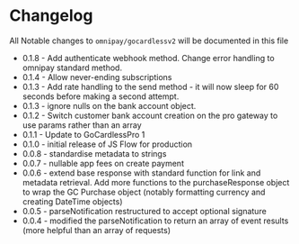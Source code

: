 # Changelog

All Notable changes to `omnipay/gocardlessv2` will be documented in this file

- 0.1.8 - Add authenticate webhook method. Change error handling to omnipay standard method.
- 0.1.4 - Allow never-ending subscriptions
- 0.1.3 - Add rate handling to the send method - it will now sleep for 60 seconds before making a second attempt.
- 0.1.3 - ignore nulls on the bank account object.
- 0.1.2 - Switch customer bank account creation on the pro gateway to use params rather than an array
- 0.1.1 - Update to GoCardlessPro 1
- 0.1.0 - initial release of JS Flow for production
- 0.0.8 - standardise metadata to strings
- 0.0.7 - nullable app fees on create payment
- 0.0.6 - extend base response with standard function for link and metadata retrieval. Add more functions to the purchaseResponse object to wrap the GC Purchase object (notably formatting currency and creating DateTime objects)
- 0.0.5 - parseNotification restructured to accept optional signature
- 0.0.4 - modified the parseNotification to return an array of event results (more helpful than an array of requests)
